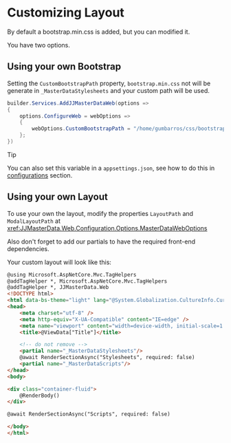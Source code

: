 # Customizing Layout

By default a bootstrap.min.css is added, but you can modified it.<br>

You have two options.

## Using your own Bootstrap

Setting the `CustomBootstrapPath` property, `bootstrap.min.css` not will be generate in `_MasterDataStylesheets` and your custom path will be used.
```cs
builder.Services.AddJJMasterDataWeb(options =>
{
    options.ConfigureWeb = webOptions =>
    {
        webOptions.CustomBootstrapPath = "/home/gumbarros/css/bootstrap.css";
    };
})
```
> [!TIP]
> You can also set this variable in a `appsettings.json`, see how to do this in [configurations](configurations.md) section.

## Using your own Layout

To use your own the layout, modify the properties `LayoutPath` and `ModalLayoutPath` at <xref:JJMasterData.Web.Configuration.Options.MasterDataWebOptions>

Also don't forget to add our partials to have the required front-end dependencies.

Your custom layout will look like this:
```html
@using Microsoft.AspNetCore.Mvc.TagHelpers
@addTagHelper *, Microsoft.AspNetCore.Mvc.TagHelpers
@addTagHelper *, JJMasterData.Web
<!DOCTYPE html>
<html data-bs-theme="light" lang="@System.Globalization.CultureInfo.CurrentCulture.Name">
<head>
    <meta charset="utf-8" />
    <meta http-equiv="X-UA-Compatible" content="IE=edge" />
    <meta name="viewport" content="width=device-width, initial-scale=1.0" />
    <title>@ViewData["Title"]</title>

    <!-- do not remove -->
    <partial name="_MasterDataStylesheets"/>
    @await RenderSectionAsync("Stylesheets", required: false)
    <partial name="_MasterDataScripts"/>
</head>
<body>

<div class="container-fluid">
    @RenderBody()
</div>

@await RenderSectionAsync("Scripts", required: false)

</body>
</html>
```